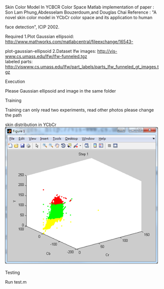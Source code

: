 Skin Color Model In YCBCR Color Space
Matlab implementation of paper : Son Lam Phung,Abdesselam Bouzerdoum,and Douglas Chai
Reference : "A novel skin color model in YCbCr color space and its application to human 

face detection", ICIP 2002.


Required
1.Plot Gaussian ellipsoid: http://www.mathworks.com/matlabcentral/fileexchange/16543-

plot-gaussian-ellipsoid 
2.Dataset 
lfw images: http://vis-www.cs.umass.edu/lfw/lfw-funneled.tgz <br>
labeled parts: http://viswww.cs.umass.edu/lfw/part_labels/parts_lfw_funneled_gt_images.tgz<br>

Execution

Please  Gaussian ellipsoid and image in the same folder

Training


Training can only read two experiments, read other photos please change the path


skin distribution in YCbCr 
<br>
![Skin distribution in YCbCr](uninitialized.png)
<br>




Testing

Run test.m




